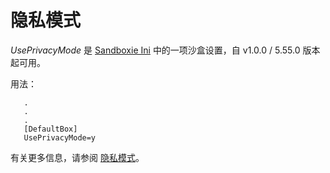 # 隐私模式

_UsePrivacyMode_ 是 [Sandboxie Ini](SandboxieIni.md) 中的一项沙盒设置，自 v1.0.0 / 5.55.0 版本起可用。

用法：

```
   .
   .
   .
   [DefaultBox]
   UsePrivacyMode=y
```

有关更多信息，请参阅 [隐私模式](../PlusContent/privacy-mode.md)。
